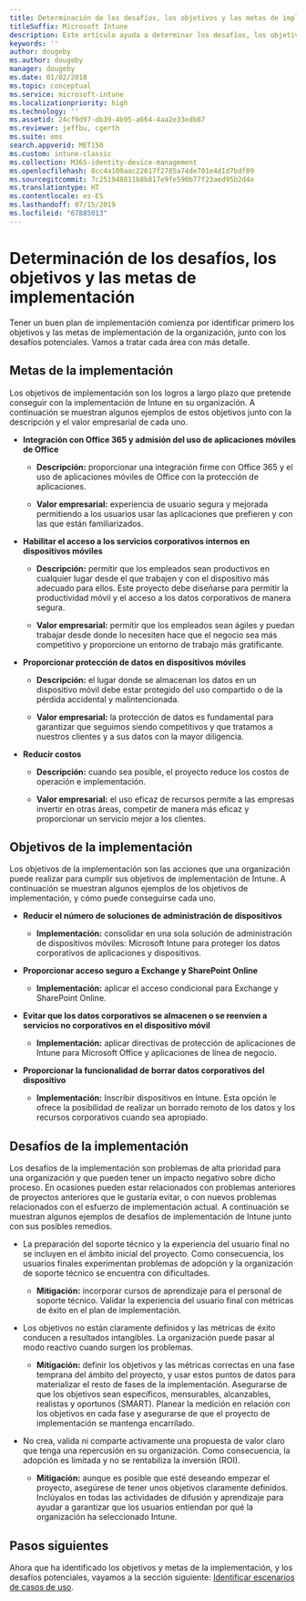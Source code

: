 ```yaml
---
title: Determinación de los desafíos, los objetivos y las metas de implementación
titleSuffix: Microsoft Intune
description: Este artículo ayuda a determinar los desafíos, los objetivos y las metas para una implementación solo en la nube de Microsoft Intune.
keywords: ''
author: dougeby
ms.author: dougeby
manager: dougeby
ms.date: 01/02/2018
ms.topic: conceptual
ms.service: microsoft-intune
ms.localizationpriority: high
ms.technology: ''
ms.assetid: 24cf9d97-db39-4b95-a664-4aa2e33edb87
ms.reviewer: jeffbu, cgerth
ms.suite: ems
search.appverid: MET150
ms.custom: intune-classic
ms.collection: M365-identity-device-management
ms.openlocfilehash: 8cc4a109aac22617f2785a74de701e4d1d7bdf09
ms.sourcegitcommit: 7c251948811b8b817e9fe590b77f23aed95b2d4e
ms.translationtype: HT
ms.contentlocale: es-ES
ms.lasthandoff: 07/15/2019
ms.locfileid: "67885013"
---
```

# <a name="determine-deployment-goals-objectives-and-challenges"></a>Determinación de los desafíos, los objetivos y las metas de implementación

Tener un buen plan de implementación comienza por identificar primero los objetivos y las metas de implementación de la organización, junto con los desafíos potenciales. Vamos a tratar cada área con más detalle.

## <a name="deployment-goals"></a>Metas de la implementación

Los objetivos de implementación son los logros a largo plazo que pretende conseguir con la implementación de Intune en su organización. A continuación se muestran algunos ejemplos de estos objetivos junto con la descripción y el valor empresarial de cada uno.

- **Integración con Office 365 y admisión del uso de aplicaciones móviles de Office**

  - **Descripción:** proporcionar una integración firme con Office 365 y el uso de aplicaciones móviles de Office con la protección de aplicaciones.

  - **Valor empresarial:** experiencia de usuario segura y mejorada permitiendo a los usuarios usar las aplicaciones que prefieren y con las que están familiarizados.

- **Habilitar el acceso a los servicios corporativos internos en dispositivos móviles**

  - **Descripción:** permitir que los empleados sean productivos en cualquier lugar desde el que trabajen y con el dispositivo más adecuado para ellos. Este proyecto debe diseñarse para permitir la productividad móvil y el acceso a los datos corporativos de manera segura.

  - **Valor empresarial:** permitir que los empleados sean ágiles y puedan trabajar desde donde lo necesiten hace que el negocio sea más competitivo y proporcione un entorno de trabajo más gratificante.

- **Proporcionar protección de datos en dispositivos móviles**

  - **Descripción:** el lugar donde se almacenan los datos en un dispositivo móvil debe estar protegido del uso compartido o de la pérdida accidental y malintencionada.

  - **Valor empresarial:** la protección de datos es fundamental para garantizar que seguimos siendo competitivos y que tratamos a nuestros clientes y a sus datos con la mayor diligencia.

- **Reducir costos**

  - **Descripción:** cuando sea posible, el proyecto reduce los costos de operación e implementación.

  - **Valor empresarial:** el uso eficaz de recursos permite a las empresas invertir en otras áreas, competir de manera más eficaz y proporcionar un servicio mejor a los clientes.

## <a name="deployment-objectives"></a>Objetivos de la implementación

Los objetivos de la implementación son las acciones que una organización puede realizar para cumplir sus objetivos de implementación de Intune. A continuación se muestran algunos ejemplos de los objetivos de implementación, y cómo puede conseguirse cada uno.

- **Reducir el número de soluciones de administración de dispositivos**

  - **Implementación:** consolidar en una sola solución de administración de dispositivos móviles: Microsoft Intune para proteger los datos corporativos de aplicaciones y dispositivos.

- **Proporcionar acceso seguro a Exchange y SharePoint Online**

  - **Implementación:** aplicar el acceso condicional para Exchange y SharePoint Online.

- **Evitar que los datos corporativos se almacenen o se reenvíen a servicios no corporativos en el dispositivo móvil**

  - **Implementación:** aplicar directivas de protección de aplicaciones de Intune para Microsoft Office y aplicaciones de línea de negocio.

- **Proporcionar la funcionalidad de borrar datos corporativos del dispositivo**

  - **Implementación:** Inscribir dispositivos en Intune. Esta opción le ofrece la posibilidad de realizar un borrado remoto de los datos y los recursos corporativos cuando sea apropiado.

## <a name="deployment-challenges"></a>Desafíos de la implementación

Los desafíos de la implementación son problemas de alta prioridad para una organización y que pueden tener un impacto negativo sobre dicho proceso. En ocasiones pueden estar relacionados con problemas anteriores de proyectos anteriores que le gustaría evitar, o con nuevos problemas relacionados con el esfuerzo de implementación actual. A continuación se muestran algunos ejemplos de desafíos de implementación de Intune junto con sus posibles remedios.

- La preparación del soporte técnico y la experiencia del usuario final no se incluyen en el ámbito inicial del proyecto. Como consecuencia, los usuarios finales experimentan problemas de adopción y la organización de soporte técnico se encuentra con dificultades.

  - **Mitigación:** incorporar cursos de aprendizaje para el personal de soporte técnico. Validar la experiencia del usuario final con métricas de éxito en el plan de implementación.

- Los objetivos no están claramente definidos y las métricas de éxito conducen a resultados intangibles. La organización puede pasar al modo reactivo cuando surgen los problemas.

  - **Mitigación:** definir los objetivos y las métricas correctas en una fase temprana del ámbito del proyecto, y usar estos puntos de datos para materializar el resto de fases de la implementación. Asegurarse de que los objetivos sean específicos, mensurables, alcanzables, realistas y oportunos (SMART). Planear la medición en relación con los objetivos en cada fase y asegurarse de que el proyecto de implementación se mantenga encarrilado.

- No crea, valida ni comparte activamente una propuesta de valor claro que tenga una repercusión en su organización. Como consecuencia, la adopción es limitada y no se rentabiliza la inversión (ROI).

  - **Mitigación:** aunque es posible que esté deseando empezar el proyecto, asegúrese de tener unos objetivos claramente definidos. Inclúyalos en todas las actividades de difusión y aprendizaje para ayudar a garantizar que los usuarios entiendan por qué la organización ha seleccionado Intune.

## <a name="next-steps"></a>Pasos siguientes

Ahora que ha identificado los objetivos y metas de la implementación, y los desafíos potenciales, vayamos a la sección siguiente: [Identificar escenarios de casos de uso](planning-guide-scenarios.md).
